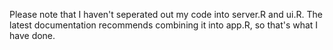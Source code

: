 Please note that I haven't seperated out my code into server.R and ui.R. The latest documentation recommends combining it into app.R, so that's what I have done.
